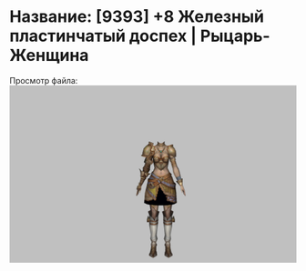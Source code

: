 # Название: [9393] +8 Железный пластинчатый доспех | Рыцарь-Женщина

Просмотр файла:
![p010004.png](p010004.png)